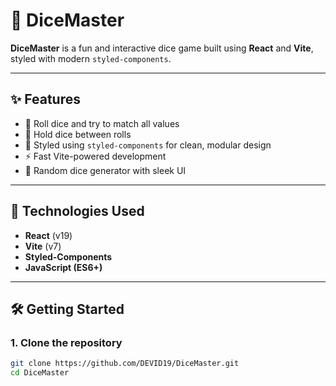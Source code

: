# 🎲 DiceMaster

**DiceMaster** is a fun and interactive dice game built using **React** and **Vite**, styled with modern `styled-components`.

---

## ✨ Features

- 🎯 Roll dice and try to match all values
- 🧠 Hold dice between rolls
- 💅 Styled using `styled-components` for clean, modular design
- ⚡ Fast Vite-powered development
- 🎲 Random dice generator with sleek UI

---

## 🚀 Technologies Used

- **React** (v19)
- **Vite** (v7)
- **Styled-Components**
- **JavaScript (ES6+)**

---

## 🛠️ Getting Started

### 1. Clone the repository

```bash
git clone https://github.com/DEVID19/DiceMaster.git
cd DiceMaster
